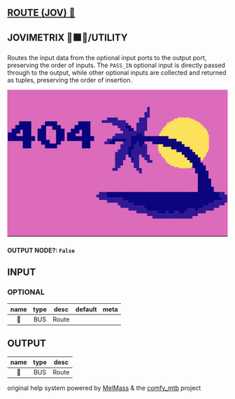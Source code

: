 ## [ROUTE (JOV) 🚌](https://github.com/Amorano/Jovimetrix-examples/blob/master/node/ROUTE/ROUTE.md)

## JOVIMETRIX 🔺🟩🔵/UTILITY


Routes the input data from the optional input ports to the output port, preserving the order of inputs. The `PASS_IN` optional input is directly passed through to the output, while other optional inputs are collected and returned as tuples, preserving the order of insertion.


![ROUTE](https://raw.githubusercontent.com/Amorano/Jovimetrix-examples/master/node/ROUTE/ROUTE.png)

#### OUTPUT NODE?: `False`

## INPUT

### OPTIONAL

name | type | desc | default | meta
:---:|:---:|---|:---:|---
🚌  |  BUS  | Route |  | 

## OUTPUT

name | type | desc
:---:|:---:|---
🚌  |  BUS  | Route 

original help system powered by [MelMass](https://github.com/melMass) & the [comfy_mtb](https://github.com/melMass/comfy_mtb) project